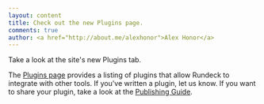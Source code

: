 ```yaml
---
layout: content
title: Check out the new Plugins page.
comments: true
author: <a href="http://about.me/alexhonor">Alex Honor</a>
---
```


<p>Take a look at the site's new Plugins tab.</p>
<p>
The <a alt="Plugins" href="/plugins">Plugins page</a> 
provides a listing of plugins that allow Rundeck 
to integrate with other tools. If you've written
a plugin, let us know. If you want to share your plugin,
take a look at the <a href="/plugins/guide.html">Publishing Guide</a>.
</p>
